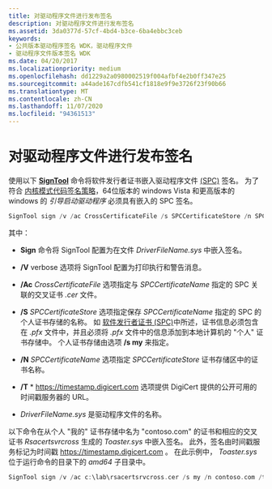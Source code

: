 ```yaml
---
title: 对驱动程序文件进行发布签名
description: 对驱动程序文件进行发布签名
ms.assetid: 3da0377d-57cf-4bd4-b3ce-6ba4ebbc3ceb
keywords:
- 公共版本驱动程序签名 WDK，驱动程序文件
- 驱动程序文件版本签名 WDK
ms.date: 04/20/2017
ms.localizationpriority: medium
ms.openlocfilehash: dd1229a2a0980002519f004afbf4e2b0ff347e25
ms.sourcegitcommit: a44ade167cdfb541cf1818e9f9e3726f23f90b66
ms.translationtype: MT
ms.contentlocale: zh-CN
ms.lasthandoff: 11/07/2020
ms.locfileid: "94361513"
---
```

# <a name="release-signing-a-driver-file"></a>对驱动程序文件进行发布签名


使用以下 [**SignTool**](../devtest/signtool.md) 命令将软件发行者证书嵌入驱动程序文件 [ (SPC)](software-publisher-certificate.md) 签名。 为了符合 [内核模式代码签名策略](kernel-mode-code-signing-policy--windows-vista-and-later-.md)，64位版本的 windows Vista 和更高版本的 windows 的 *引导启动驱动程序* 必须具有嵌入的 SPC 签名。

```cpp
SignTool sign /v /ac CrossCertificateFile /s SPCCertificateStore /n SPCCertificateName /t http://timestamp.digicert.com DriverFileName.sys
```

其中：

- **Sign** 命令将 SignTool 配置为在文件 *DriverFileName.sys* 中嵌入签名。

- **/V** verbose 选项将 SignTool 配置为打印执行和警告消息。

- **/Ac** *CrossCertificateFile* 选项指定与 *SPCCertificateName* 指定的 SPC 关联的交叉证书 *.cer* 文件。

- **/S** *SPCCertificateStore* 选项指定保存 *SPCCertificateName* 指定的 SPC 的个人证书存储的名称。 如 [软件发行者证书 (SPC)](software-publisher-certificate.md)中所述，证书信息必须包含在 *.pfx* 文件中，并且必须将 *.pfx* 文件中的信息添加到本地计算机的 "个人" 证书存储中。 个人证书存储由选项 **/s my** 来指定。

- **/N** *SPCCertificateName* 选项指定 *SPCCertificateStore* 证书存储区中的证书名称。

- **/T**  * https://timestamp.digicert.com 选项提供 DigiCert 提供的公开可用的时间戳服务器的 URL。

- *DriverFileName.sys* 是驱动程序文件的名称。

以下命令在从个人 "我的" 证书存储中名为 "contoso.com" 的证书和相应的交叉证书 *Rsacertsvrcross* 生成的 *Toaster.sys* 中嵌入签名。 此外，签名由时间戳服务标记为时间戳 https://timestamp.digicert.com 。 在此示例中， *Toaster.sys* 位于运行命令的目录下的 *amd64* 子目录中。

```cpp
SignTool sign /v /ac c:\lab\rsacertsrvcross.cer /s my /n contoso.com /t http://timestamp.digicert.com amd64\toaster.sys
```